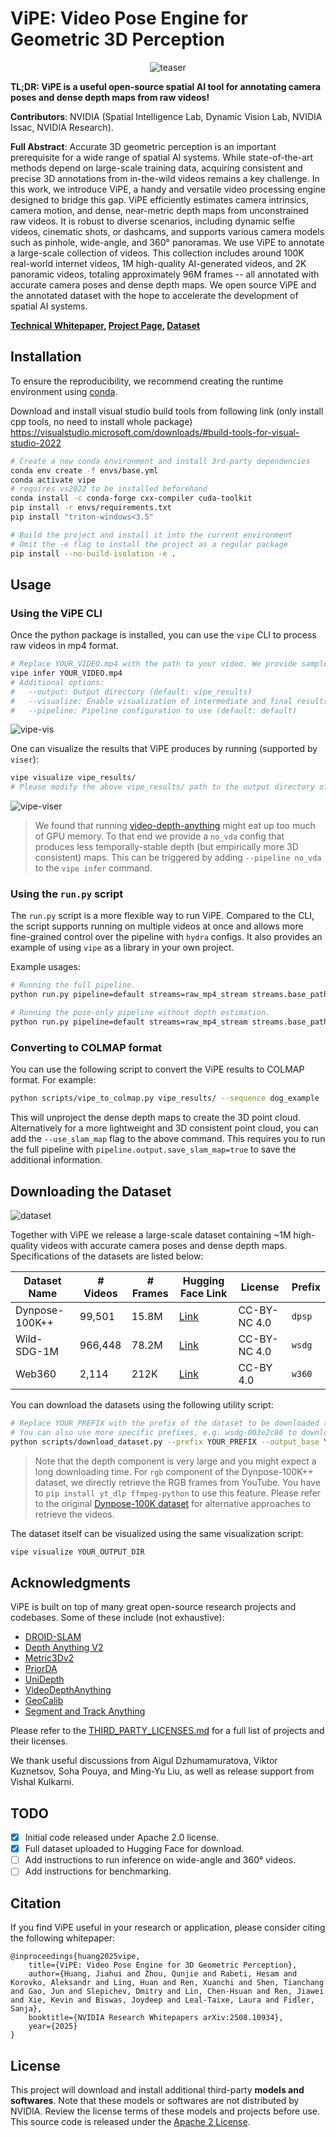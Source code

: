 # ViPE: Video Pose Engine for Geometric 3D Perception

<p align="center">
  <img src="assets/teaser.gif" alt="teaser"/>
</p>

**TL;DR: ViPE is a useful open-source spatial AI tool for annotating camera poses and dense depth maps from raw videos!**

**Contributors**: NVIDIA (Spatial Intelligence Lab, Dynamic Vision Lab, NVIDIA Issac, NVIDIA Research).

**Full Abstract**: Accurate 3D geometric perception is an important prerequisite for a wide range of spatial AI systems. While state-of-the-art methods depend on large-scale training data, acquiring consistent and precise 3D annotations from in-the-wild videos remains a key challenge. In this work, we introduce ViPE, a handy and versatile video processing engine designed to bridge this gap. ViPE efficiently estimates camera intrinsics, camera motion, and dense, near-metric depth maps from unconstrained raw videos. It is robust to diverse scenarios, including dynamic selfie videos, cinematic shots, or dashcams, and supports various camera models such as pinhole, wide-angle, and 360° panoramas. 
We use ViPE to annotate a large-scale collection of videos. This collection includes around 100K real-world internet videos, 1M high-quality AI-generated videos, and 2K panoramic videos, totaling approximately 96M frames -- all annotated with accurate camera poses and dense depth maps. We open source ViPE and the annotated dataset with the hope to accelerate the development of spatial AI systems.

**[Technical Whitepaper](https://research.nvidia.com/labs/toronto-ai/vipe/assets/paper.pdf), [Project Page](https://research.nvidia.com/labs/toronto-ai/vipe), [Dataset](#downloading-the-dataset)**

## Installation

To ensure the reproducibility, we recommend creating the runtime environment using [conda](https://docs.conda.io/projects/conda/en/latest/user-guide/getting-started.html).

Download and install visual studio build tools from following link (only install cpp tools, no need to install whole package)
https://visualstudio.microsoft.com/downloads/#build-tools-for-visual-studio-2022

```bash
# Create a new conda environment and install 3rd-party dependencies
conda env create -f envs/base.yml
conda activate vipe
# requires vs2022 to be installed beforehand
conda install -c conda-forge cxx-compiler cuda-toolkit
pip install -r envs/requirements.txt
pip install "triton-windows<3.5"

# Build the project and install it into the current environment
# Omit the -e flag to install the project as a regular package
pip install --no-build-isolation -e .
```

## Usage

### Using the ViPE CLI

Once the python package is installed, you can use the `vipe` CLI to process raw videos in mp4 format.

```bash
# Replace YOUR_VIDEO.mp4 with the path to your video. We provide sample videos in assets/examples.
vipe infer YOUR_VIDEO.mp4
# Additional options:
#   --output: Output directory (default: vipe_results)
#   --visualize: Enable visualization of intermediate and final results (default: false)
#   --pipeline: Pipeline configuration to use (default: default)
```

![vipe-vis](assets/vipe-vis.gif)

One can visualize the results that ViPE produces by running (supported by `viser`):
```bash
vipe visualize vipe_results/
# Please modify the above vipe_results/ path to the output directory of your choice.
```

![vipe-viser](assets/vipe-viser.gif)

> We found that running [video-depth-anything](https://github.com/DepthAnything/Video-Depth-Anything) might eat up too much of GPU memory. To that end we provide a `no_vda` config that produces less temporally-stable depth (but empirically more 3D consistent) maps. This can be triggered by adding `--pipeline no_vda` to the `vipe infer` command.

### Using the `run.py` script

The `run.py` script is a more flexible way to run ViPE. Compared to the CLI, the script supports running on multiple videos at once and allows more fine-grained control over the pipeline with `hydra` configs. It also provides an example of using `vipe` as a library in your own project.

Example usages:

```bash
# Running the full pipeline.
python run.py pipeline=default streams=raw_mp4_stream streams.base_path=YOUR_VIDEO_OR_DIR_PATH

# Running the pose-only pipeline without depth estimation.
python run.py pipeline=default streams=raw_mp4_stream streams.base_path=YOUR_VIDEO_OR_DIR_PATH pipeline.post.depth_align_model=null
```

### Converting to COLMAP format

You can use the following script to convert the ViPE results to COLMAP format. For example:
```bash
python scripts/vipe_to_colmap.py vipe_results/ --sequence dog_example
```
This will unproject the dense depth maps to create the 3D point cloud. 
Alternatively for a more lightweight and 3D consistent point cloud, you can add the `--use_slam_map` flag to the above command. This requires you to run the full pipeline with `pipeline.output.save_slam_map=true` to save the additional information.

## Downloading the Dataset

![dataset](assets/dataset.gif)

Together with ViPE we release a large-scale dataset containing ~1M high-quality videos with accurate camera poses and dense depth maps. Specifications of the datasets are listed below:

| Dataset Name   | # Videos | # Frames | Hugging Face Link                                            | License      | Prefix |
| -------------- | -------- | -------- | ------------------------------------------------------------ | ------------ | ------ |
| Dynpose-100K++ | 99,501   | 15.8M    | [Link](https://huggingface.co/datasets/nvidia/vipe-dynpose-100kpp) | CC-BY-NC 4.0 | `dpsp` |
| Wild-SDG-1M    | 966,448  | 78.2M    | [Link](https://huggingface.co/datasets/nvidia/vipe-wild-sdg-1m) | CC-BY-NC 4.0 | `wsdg` |
| Web360         | 2,114    | 212K     | [Link](https://huggingface.co/datasets/nvidia/vipe-web360)   | CC-BY 4.0    | `w360` |

You can download the datasets using the following utility script:

```bash
# Replace YOUR_PREFIX with the prefix of the dataset to be downloaded (see prefix column in the table above)
# You can also use more specific prefixes, e.g. wsdg-003e2c86 to download a specific shard of the dataset.
python scripts/download_dataset.py --prefix YOUR_PREFIX --output_base YOUR_OUTPUT_DIR --rgb --depth
```

> Note that the depth component is very large and you might expect a long downloading time. For `rgb` component of the Dynpose-100K++ dataset, we directly retrieve the RGB frames from YouTube. You have to `pip install yt_dlp ffmpeg-python` to use this feature. Please refer to the original [Dynpose-100K dataset](https://huggingface.co/datasets/nvidia/dynpose-100k) for alternative approaches to retrieve the videos.

The dataset itself can be visualized using the same visualization script:
```bash
vipe visualize YOUR_OUTPUT_DIR
```

## Acknowledgments

ViPE is built on top of many great open-source research projects and codebases. Some of these include (not exhaustive):
- [DROID-SLAM](https://github.com/princeton-vl/DROID-SLAM)
- [Depth Anything V2](https://github.com/DepthAnything/Depth-Anything-V2)
- [Metric3Dv2](https://github.com/YvanYin/Metric3D)
- [PriorDA](https://github.com/SpatialVision/Prior-Depth-Anything)
- [UniDepth](https://github.com/lpiccinelli-eth/UniDepth)
- [VideoDepthAnything](https://github.com/DepthAnything/Video-Depth-Anything)
- [GeoCalib](https://github.com/cvg/GeoCalib)
- [Segment and Track Anything](https://github.com/z-x-yang/Segment-and-Track-Anything)

Please refer to the [THIRD_PARTY_LICENSES.md](THIRD_PARTY_LICENSES.md) for a full list of projects and their licenses.

We thank useful discussions from Aigul Dzhumamuratova, Viktor Kuznetsov, Soha Pouya, and Ming-Yu Liu, as well as release support from Vishal Kulkarni.

## TODO

- [x] Initial code released under Apache 2.0 license.
- [x] Full dataset uploaded to Hugging Face for download.
- [ ] Add instructions to run inference on wide-angle and 360° videos.
- [ ] Add instructions for benchmarking.

## Citation

If you find ViPE useful in your research or application, please consider citing the following whitepaper:

```
@inproceedings{huang2025vipe,
    title={ViPE: Video Pose Engine for 3D Geometric Perception},
    author={Huang, Jiahui and Zhou, Qunjie and Rabeti, Hesam and Korovko, Aleksandr and Ling, Huan and Ren, Xuanchi and Shen, Tianchang and Gao, Jun and Slepichev, Dmitry and Lin, Chen-Hsuan and Ren, Jiawei and Xie, Kevin and Biswas, Joydeep and Leal-Taixe, Laura and Fidler, Sanja},
    booktitle={NVIDIA Research Whitepapers arXiv:2508.10934},
    year={2025}
}
```

## License

This project will download and install additional third-party **models and softwares**. Note that these models or softwares are not distributed by NVIDIA. Review the license terms of these models and projects before use. This source code is released under the [Apache 2 License](https://www.apache.org/licenses/LICENSE-2.0).
